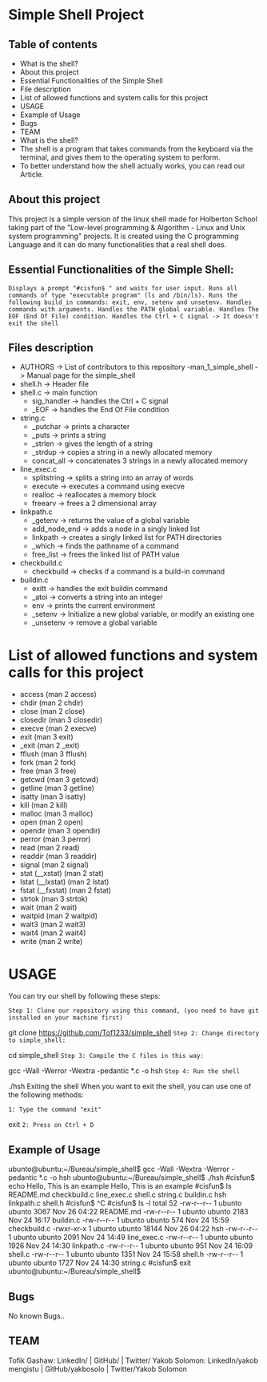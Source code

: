 # Simple Shell Project
## Table of contents
- What is the shell?
- About this project
- Essential Functionalities of the Simple Shell
- File description
- List of allowed functions and system calls for this project
- USAGE
- Example of Usage
- Bugs
- TEAM
- What is the shell?
- The shell is a program that takes commands from the keyboard via the terminal, and gives them to the operating system to perform.
- To better understand how the shell actually works, you can read our Article.

## About this project
This project is a simple version of the linux shell made for Holberton School taking part of the "Low-level programming & Algorithm - Linux and Unix system programming" projects.
It is created using the C programming Language and it can do many functionalities that a real shell does.

## Essential Functionalities of the Simple Shell:
` Displays a prompt "#cisfun$ " and waits for user input.
Runs all commands of type "executable program" (ls and /bin/ls).
Runs the following build_in commands: exit, env, setenv and unsetenv.
Handles commands with arguments.
Handles the PATH global variable.
Handles The EOF (End Of File) condition.
Handles the Ctrl + C signal -> It doesn't exit the shell `

## Files description
- AUTHORS -> List of contributors to this repository
-man_1_simple_shell -> Manual page for the simple_shell
- shell.h -> Header file
- shell.c -> main function
  - sig_handler -> handles the Ctrl + C signal
  - _EOF -> handles the End Of File condition
- string.c
  - _putchar -> prints a character
  - _puts -> prints a string
  - _strlen -> gives the length of a string
  - _strdup -> copies a string in a newly allocated memory
  - concat_all -> concatenates 3 strings in a newly allocated memory
- line_exec.c
  - splitstring -> splits a string into an array of words
  - execute -> executes a command using execve
  - realloc -> reallocates a memory block
  - freearv -> frees a 2 dimensional array
- linkpath.c
  - _getenv -> returns the value of a global variable
  - add_node_end -> adds a node in a singly linked list
  - linkpath -> creates a singly linked list for PATH directories
  - _which -> finds the pathname of a command
  - free_list -> frees the linked list of PATH value
- checkbuild.c
  - checkbuild -> checks if a command is a build-in command
- buildin.c
  - exitt -> handles the exit buildin command
  - _atoi -> converts a string into an integer
  - env -> prints the current environment
  - _setenv -> Initialize a new global variable, or modify an existing one
  - _unsetenv -> remove a global variable
# List of allowed functions and system calls for this project
- access (man 2 access)
- chdir (man 2 chdir)
- close (man 2 close)
- closedir (man 3 closedir)
- execve (man 2 execve)
- exit (man 3 exit)
- _exit (man 2 _exit)
- fflush (man 3 fflush)
- fork (man 2 fork)
- free (man 3 free)
- getcwd (man 3 getcwd)
- getline (man 3 getline)
- isatty (man 3 isatty)
- kill (man 2 kill)
- malloc (man 3 malloc)
- open (man 2 open)
- opendir (man 3 opendir)
- perror (man 3 perror)
- read (man 2 read)
- readdir (man 3 readdir)
- signal (man 2 signal)
- stat (__xstat) (man 2 stat)
- lstat (__lxstat) (man 2 lstat)
- fstat (__fxstat) (man 2 fstat)
- strtok (man 3 strtok)
- wait (man 2 wait)
- waitpid (man 2 waitpid)
- wait3 (man 2 wait3)
- wait4 (man 2 wait4)
- write (man 2 write)
# USAGE
You can try our shell by following these steps:

`Step 1: Clone our repository using this command, (you need to have git installed on your machine first)`

git clone https://github.com/Tof1233/simple_shell
`Step 2: Change directory to simple_shell:`

cd simple_shell
`Step 3: Compile the C files in this way:`

gcc -Wall -Werror -Wextra -pedantic *.c -o hsh
`Step 4: Run the shell`

./hsh
Exiting the shell When you want to exit the shell, you can use one of the following methods:

`1: Type the command "exit"`

exit
`2: Press on Ctrl + D`

## Example of Usage
ubunto@ubuntu:~/Bureau/simple_shell$ gcc -Wall -Wextra -Werror -pedantic *.c -o hsh
ubunto@ubuntu:~/Bureau/simple_shell$ ./hsh
#cisfun$ echo Hello, This is an example
Hello, This is an example
#cisfun$ ls
README.md  checkbuild.c  line_exec.c  shell.c  string.c
buildin.c  hsh		 linkpath.c   shell.h
#cisfun$ ^C
#cisfun$ ls -l
total 52
-rw-r--r-- 1 ubunto ubunto  3067 Nov 26 04:22 README.md
-rw-r--r-- 1 ubunto ubunto  2183 Nov 24 16:17 buildin.c
-rw-r--r-- 1 ubunto ubunto   574 Nov 24 15:59 checkbuild.c
-rwxr-xr-x 1 ubunto ubunto 18144 Nov 26 04:22 hsh
-rw-r--r-- 1 ubunto ubunto  2091 Nov 24 14:49 line_exec.c
-rw-r--r-- 1 ubunto ubunto  1926 Nov 24 14:30 linkpath.c
-rw-r--r-- 1 ubunto ubunto   951 Nov 24 16:09 shell.c
-rw-r--r-- 1 ubunto ubunto  1351 Nov 24 15:58 shell.h
-rw-r--r-- 1 ubunto ubunto  1727 Nov 24 14:30 string.c
#cisfun$ exit
ubunto@ubuntu:~/Bureau/simple_shell$
## Bugs
No known Bugs..

## TEAM
Tofik Gashaw: LinkedIn/ | GitHub/ | Twitter/
Yakob Solomon: LinkedIn/yakob mengistu | GitHub/yakbosolo | Twitter/Yakob Solomon

